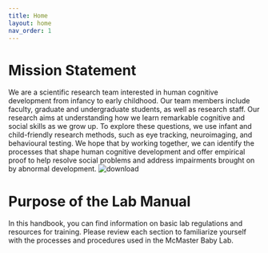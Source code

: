 ```yaml
---
title: Home
layout: home
nav_order: 1
---
```


# Mission Statement 

We are a scientific research team interested in human cognitive development from infancy to early childhood. Our team members include faculty, graduate and undergraduate students, as well as research staff. Our research aims at understanding how we learn remarkable cognitive and social skills as we grow up. To explore these questions, we use infant and child-friendly research methods, such as eye tracking, neuroimaging, and behavioural testing. We hope that by working together, we can identify the processes that shape human cognitive development and offer empirical proof to help resolve social problems and address impairments brought on by abnormal development. ![download](https://user-images.githubusercontent.com/132396918/236876464-f7064acc-acb8-4835-bdd5-8f1b7d6c4d49.png)


# Purpose of the Lab Manual

In this handbook, you can find information on basic lab regulations and resources for training. Please review each section to familiarize yourself with the processes and procedures used in the McMaster Baby Lab. 



